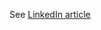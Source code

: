 See [LinkedIn article](https://www.linkedin.com/pulse/chaining-streams-together-alexis-chicoine-am5ve/)